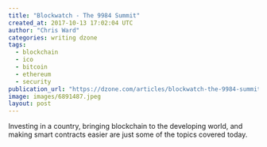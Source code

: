 ```yaml
---
title: "Blockwatch - The 9984 Summit"
created_at: 2017-10-13 17:02:04 UTC
author: "Chris Ward"
categories: writing dzone
tags:
  - blockchain
  - ico
  - bitcoin
  - ethereum
  - security
publication_url: "https://dzone.com/articles/blockwatch-the-9984-summit"
image: images/6891487.jpeg
layout: post
---
```

Investing in a country, bringing blockchain to the developing world, and making smart contracts easier are just some of the topics covered today.

